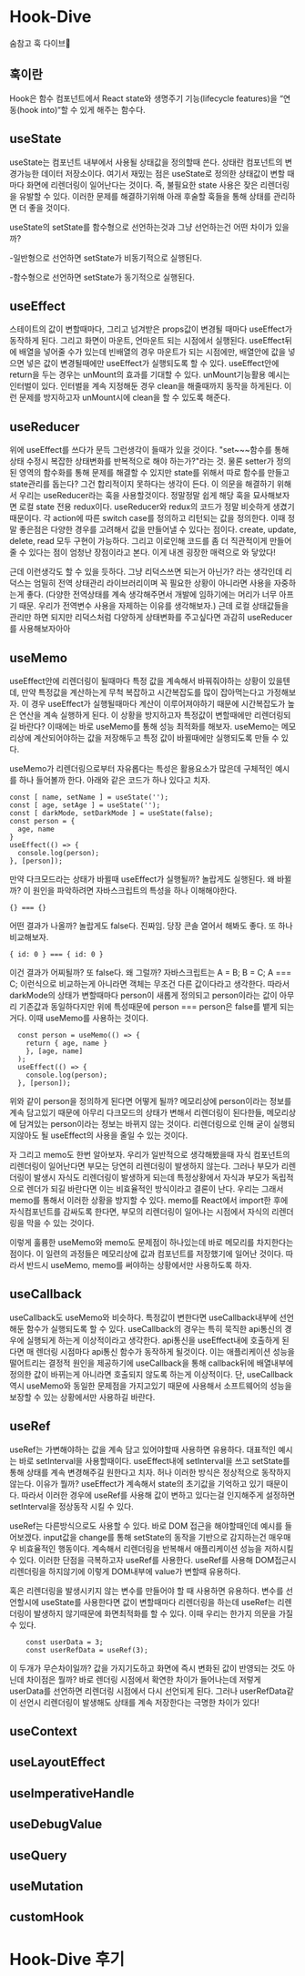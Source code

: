 # Hook-Dive
숨참고 훅 다이브🤿


## 훅이란

Hook은 함수 컴포넌트에서 React state와 생명주기 기능(lifecycle features)을 “연동(hook into)“할 수 있게 해주는 함수다. 

## useState
useState는 컴포넌트 내부에서 사용될 상태값을 정의할때 쓴다. 상태란 컴포넌트의 변경가능한 데이터 저장소이다. 여기서 재밌는 점은 useState로 정의한 상태값이 변할 때마다 화면에 리렌더링이 일어난다는 것이다. 즉, 불필요한 state 사용은 잦은 리렌더링을 유발할 수 있다. 이러한 문제를 해결하기위해 아래 후술할 훅들을 통해 상태를 관리하면 더 좋을 것이다.

useState의 setState를 함수형으로 선언하는것과 그냥 선언하는건 어떤 차이가 있을까?

-일반형으로 선언하면 setState가 비동기적으로 실행된다.

-함수형으로 선언하면 setState가 동기적으로 실행된다.

## useEffect
스테이트의 값이 변할때마다, 그리고 넘겨받은 props값이 변경될 때마다 useEffect가 동작하게 된다. 그리고 화면이 마운트, 언마운트 되는 시점에서 실행된다. useEffect뒤에 배열을 넣어줄 수가 있는데 빈배열의 경우 마운트가 되는 시점에만, 배열안에 값을 넣으면 넣은 값이 변경될때에만 useEffect가 실행되도록 할 수 있다. useEffect안에 return을 두는 경우는 unMount의 효과를 기대할 수 있다. unMount기능활용 예시는 인터벌이 있다. 인터벌을 계속 지정해둔 경우 clean을 해줄때까지 동작을 하게된다. 이런 문제를 방지하고자 unMount시에 clean을 할 수 있도록 해준다.

## useReducer
위에 useEffect를 쓰다가 문득 그런생각이 들때가 있을 것이다. "set~~~함수를 통해 상태 수정시 복잡한 상태변화를 반복적으로 해야 하는가?"라는 것. 물론 setter가 정의된 영역의 함수화를 통해 문제를 해결할 수 있지만 state를 위해서 따로 함수를 만들고 state관리를 돕는다? 그건 합리적이지 못하다는 생각이 든다. 이 의문을 해결하기 위해서 우리는 useReducer라는 훅을 사용할것이다. 정말정말 쉽게 해당 훅을 묘사해보자면 로컬 state 전용 redux이다. useReducer와 redux의 코드가 정말 비슷하게 생겼기 때문이다. 각 action에 따른 switch case를 정의하고 리턴되는 값을 정의한다. 이때 정말 좋은점은 다양한 경우를 고려해서 값을 만들어낼 수 있다는 점이다. create, update, delete, read 모두 구현이 가능하다. 그리고 이로인해 코드를 좀 더 직관적이게 만들어 줄 수 있다는 점이 엄청난 장점이라고 본다. 이게 내겐 굉장한 매력으로 와 닿았다!

근데 이런생각도 할 수 있을 듯하다. 그냥 리덕스쓰면 되는거 아닌가? 라는 생각인데 리덕스는 엄밀히 전역 상태관리 라이브러리이며 꼭 필요한 상황이 아니라면 사용을 자중하는게 좋다. (다양한 전역상태를 계속 생각해주면서 개발에 임하기에는 머리가 너무 아프기 때문. 우리가 전역변수 사용을 자제하는 이유를 생각해보자.) 근데 로컬 상태값들을 관리만 하면 되지만 리덕스처럼 다양하게 상태변화를 주고싶다면 과감히 useReducer를 사용해보자아아


## useMemo

useEffect안에 리렌더링이 될때마다 특정 값을 계속해서 바꿔줘야하는 상황이 있을텐데, 만약 특정값을 계산하는게 무척 복잡하고 시간복잡도를 많이 잡아먹는다고 가정해보자. 이 경우 useEffect가 실행될때마다 계산이 이루어져야하기 때문에 시간복잡도가 높은 연산을 계속 실행하게 된다. 이 상황을 방지하고자 특정값이 변할때에만 리렌더링되길 바란다? 이때에는 바로 useMemo를 통해 성능 최적화를 해보자. useMemo는 메모리상에 계산되어야하는 값을 저장해두고 특정 값이 바뀔때에만 실행되도록 만들 수 있다.

useMemo가 리렌더링으로부터 자유롭다는 특성은 활용요소가 많은데 구체적인 예시를 하나 들어볼까 한다. 아래와 같은 코드가 하나 있다고 치자.



    const [ name, setName ] = useState('');
    const [ age, setAge ] = useState('');
    const [ darkMode, setDarkMode ] = useState(false);
    const person = {
      age, name
    }
    useEffect(() => {
      console.log(person);
    }, [person]);
    
    
만약 다크모드라는 상태가 바뀔때 useEffect가 실행될까? 놀랍게도 실행된다. 왜 바뀔까? 이 원인을 파악하려면 자바스크립트의 특성을 하나 이해해야한다. 

    {} === {}
    
어떤 결과가 나올까? 놀랍게도 false다. 진짜임. 당장 콘솔 열어서 해봐도 좋다. 또 하나 비교해보자.

    { id: 0 } === { id: 0 }
    
이건 결과가 어찌될까? 또 false다. 왜 그럴까? 자바스크립트는 A = B; B = C; A === C; 이런식으로 비교하는게 아니라면 객체는 무조건 다른 값이다라고 생각한다. 따라서 darkMode의 상태가 변할때마다 person이 새롭게 정의되고 person이라는 값이 아무리 기존값과 동일하다지만 위에 특성때문에 person === person은 false를 뱉게 되는거다. 이때 useMemo를 사용하는 것이다.

      const person = useMemo(() => {
        return { age, name }
        }, [age, name]
      );
      useEffect(() => {
        console.log(person);
      }, [person]);

위와 같이 person을 정의하게 된다면 어떻게 될까? 메모리상에 person이라는 정보를 계속 담고있기 때문에 아무리 다크모드의 상태가 변해서 리렌더링이 된다한들, 메모리상에 담겨있는 person이라는 정보는 바뀌지 않는 것이다. 리렌더링으로 인해 굳이 실행되지않아도 될 useEffect의 사용을 줄일 수 있는 것이다.
    
자 그리고 memo도 한번 알아보자. 우리가 일반적으로 생각해봤을때 자식 컴포넌트의 리렌더링이 일어난다면 부모는 당연히 리렌더링이 발생하지 않는다. 그러나 부모가 리렌더링이 발생시 자식도 리렌더링이 발생하게 되는데 특정상황에서 자식과 부모가 독립적으로 렌더가 되길 바란다면 이는 비효율적인 방식이라고 결론이 난다. 우리는 그래서 memo를 통해서 이러한 상황을 방지할 수 있다. memo를 React에서 import한 후에 자식컴포넌트를 감싸도록 한다면, 부모의 리렌더링이 일어나는 시점에서 자식의 리렌더링을 막을 수 있는 것이다.

이렇게 훌륭한 useMemo와 memo도 문제점이 하나있는데 바로 메모리를 차지한다는 점이다. 이 일련의 과정들은 메모리상에 값과 컴포넌트를 저장했기에 일어난 것이다. 따라서 반드시 useMemo, memo를 써야하는 상황에서만 사용하도록 하자.


## useCallback

useCallback도 useMemo와 비슷하다. 특정값이 변한다면 useCallback내부에 선언해둔 함수가 실행되도록 할 수 있다. useCallback의 경우는 특히 묵직한 api통신의 경우에 실행되게 하는게 이상적이라고 생각한다. api통신을 useEffect내에 호출하게 된다면 매 렌더링 시점마다 api통신 함수가 동작하게 될것이다. 이는 애플리케이션 성능을 떨어트리는 결정적 원인을 제공하기에 useCallback을 통해 callback뒤에 배열내부에 정의한 값이 바뀌는게 아니라면 호출되지 않도록 하는게 이상적이다. 단, useCallback 역시 useMemo와 동일한 문제점을 가지고있기 때문에 사용해서 소프트웨어의 성능을 보장할 수 있는 상황에서만 사용하길 바란다.

## useRef

useRef는 가변해야하는 값을 계속 담고 있어야할때 사용하면 유용하다. 대표적인 예시는 바로 setInterval을 사용할때이다. useEffect내에 setInterval을 쓰고 setState를 통해 상태를 계속 변경해주길 원한다고 치자. 허나 이러한 방식은 정상적으로 동작하지 않는다. 이유가 뭘까? useEffect가 계속해서 state의 초기값을 기억하고 있기 때문이다. 따라서 이러한 경우에 useRef를 사용해 값이 변하고 있다는걸 인지해주게 설정하면 setInterval을 정상동작 시킬 수 있다.

useRef는 다른방식으로도 사용할 수 있다. 바로 DOM 접근을 해야할때인데 예시를 들어보겠다. input값을 change를 통해 setState의 동작을 기반으로 감지하는건 매우매우 비효율적인 행동이다. 계속해서 리렌더링을 반복해서 애플리케이션 성능을 저하시킬 수 있다. 이러한 단점을 극복하고자 useRef를 사용한다. useRef를 사용해 DOM접근시 리렌더링을 하지않기에 이렇게 DOM내부에 value가 변할때 유용하다. 

혹은 리렌더링을 발생시키지 않는 변수를 만들어야 할 때 사용하면 유용하다. 변수를 선언할시에 useState를 사용한다면 값이 변할때마다 리렌더링을 하는데 useRef는 리렌더링이 발생하지 않기때문에 화면최적화를 할 수 있다. 이때 우리는 한가지 의문을 가질 수 있다.

        const userData = 3;
        const userRefData = useRef(3);
        
이 두개가 무슨차이일까? 값을 가지기도하고 화면에 즉시 변화된 값이 반영되는 것도 아닌데 차이점은 뭘까? 바로 렌더링 시점에서 확연한 차이가 들어나는데 저렇게 userData를 선언하면 리렌더링 시점에서 다시 선언되게 된다. 그러나 userRefData같이 선언시 리렌더링이 발생해도 상태를 계속 저장한다는 극명한 차이가 있다!

## useContext

## useLayoutEffect

## useImperativeHandle

## useDebugValue

## useQuery

## useMutation

## customHook


# Hook-Dive 후기
